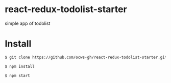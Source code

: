 # react-redux-todolist-starter
simple app of todolist

# Install

```bash
$ git clone https://github.com/ocws-gh/react-redux-todolist-starter.git
```

```bash
$ npm install
```

```bash
$ npm start
```
